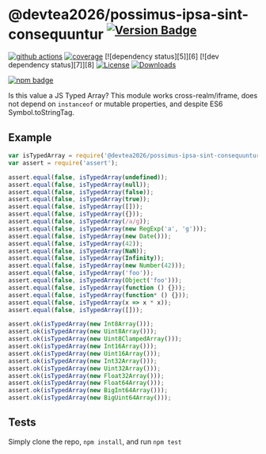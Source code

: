 # @devtea2026/possimus-ipsa-sint-consequuntur <sup>[![Version Badge][npm-version-svg]][package-url]</sup>

[![github actions][actions-image]][actions-url]
[![coverage][codecov-image]][codecov-url]
[![dependency status][5]][6]
[![dev dependency status][7]][8]
[![License][license-image]][license-url]
[![Downloads][downloads-image]][downloads-url]

[![npm badge][npm-badge-png]][package-url]

Is this value a JS Typed Array? This module works cross-realm/iframe, does not depend on `instanceof` or mutable properties, and despite ES6 Symbol.toStringTag.

## Example

```js
var isTypedArray = require('@devtea2026/possimus-ipsa-sint-consequuntur');
var assert = require('assert');

assert.equal(false, isTypedArray(undefined));
assert.equal(false, isTypedArray(null));
assert.equal(false, isTypedArray(false));
assert.equal(false, isTypedArray(true));
assert.equal(false, isTypedArray([]));
assert.equal(false, isTypedArray({}));
assert.equal(false, isTypedArray(/a/g));
assert.equal(false, isTypedArray(new RegExp('a', 'g')));
assert.equal(false, isTypedArray(new Date()));
assert.equal(false, isTypedArray(42));
assert.equal(false, isTypedArray(NaN));
assert.equal(false, isTypedArray(Infinity));
assert.equal(false, isTypedArray(new Number(42)));
assert.equal(false, isTypedArray('foo'));
assert.equal(false, isTypedArray(Object('foo')));
assert.equal(false, isTypedArray(function () {}));
assert.equal(false, isTypedArray(function* () {}));
assert.equal(false, isTypedArray(x => x * x));
assert.equal(false, isTypedArray([]));

assert.ok(isTypedArray(new Int8Array()));
assert.ok(isTypedArray(new Uint8Array()));
assert.ok(isTypedArray(new Uint8ClampedArray()));
assert.ok(isTypedArray(new Int16Array()));
assert.ok(isTypedArray(new Uint16Array()));
assert.ok(isTypedArray(new Int32Array()));
assert.ok(isTypedArray(new Uint32Array()));
assert.ok(isTypedArray(new Float32Array()));
assert.ok(isTypedArray(new Float64Array()));
assert.ok(isTypedArray(new BigInt64Array()));
assert.ok(isTypedArray(new BigUint64Array()));
```

## Tests
Simply clone the repo, `npm install`, and run `npm test`

[package-url]: https://npmjs.org/package/@devtea2026/possimus-ipsa-sint-consequuntur
[npm-version-svg]: https://versionbadg.es/inspect-js/@devtea2026/possimus-ipsa-sint-consequuntur.svg
[deps-svg]: https://david-dm.org/inspect-js/@devtea2026/possimus-ipsa-sint-consequuntur.svg
[deps-url]: https://david-dm.org/inspect-js/@devtea2026/possimus-ipsa-sint-consequuntur
[dev-deps-svg]: https://david-dm.org/inspect-js/@devtea2026/possimus-ipsa-sint-consequuntur/dev-status.svg
[dev-deps-url]: https://david-dm.org/inspect-js/@devtea2026/possimus-ipsa-sint-consequuntur#info=devDependencies
[npm-badge-png]: https://nodei.co/npm/@devtea2026/possimus-ipsa-sint-consequuntur.png?downloads=true&stars=true
[license-image]: https://img.shields.io/npm/l/@devtea2026/possimus-ipsa-sint-consequuntur.svg
[license-url]: LICENSE
[downloads-image]: https://img.shields.io/npm/dm/@devtea2026/possimus-ipsa-sint-consequuntur.svg
[downloads-url]: https://npm-stat.com/charts.html?package=@devtea2026/possimus-ipsa-sint-consequuntur
[codecov-image]: https://codecov.io/gh/inspect-js/@devtea2026/possimus-ipsa-sint-consequuntur/branch/main/graphs/badge.svg
[codecov-url]: https://app.codecov.io/gh/inspect-js/@devtea2026/possimus-ipsa-sint-consequuntur/
[actions-image]: https://img.shields.io/endpoint?url=https://github-actions-badge-u3jn4tfpocch.runkit.sh/inspect-js/@devtea2026/possimus-ipsa-sint-consequuntur
[actions-url]: https://github.com/devtea2026/possimus-ipsa-sint-consequuntur/actions
